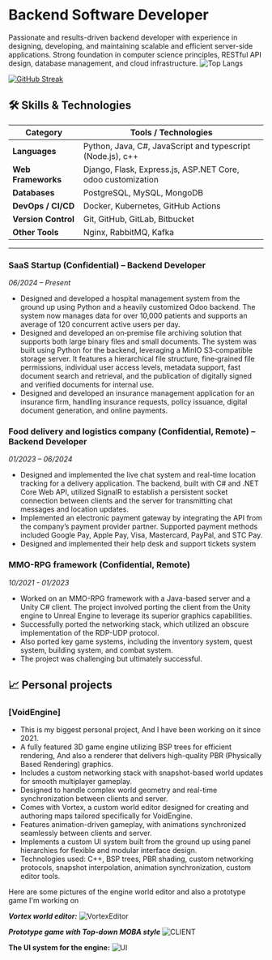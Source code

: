 # Backend Software Developer

Passionate and results-driven backend developer with experience in designing, developing, and maintaining scalable and efficient server-side applications. Strong foundation in computer science principles, RESTful API design, database management, and cloud infrastructure.
![Top Langs](https://github-readme-stats.vercel.app/api/top-langs/?username=abdullahoday710&layout=compact)


[![GitHub Streak](https://streak-stats.demolab.com/?user=abdullahoday710)](https://git.io/streak-stats)

## 🛠️ Skills & Technologies

| Category               | Tools / Technologies                                       |
|------------------------|------------------------------------------------------------|
| **Languages**          | Python, Java, C#, JavaScript and typescript (Node.js), c++         |
| **Web Frameworks**     | Django, Flask, Express.js, ASP.NET Core, odoo customization      |
| **Databases**          | PostgreSQL, MySQL, MongoDB                          |
| **DevOps / CI/CD**     | Docker, Kubernetes, GitHub Actions   |
| **Version Control**    | Git, GitHub, GitLab, Bitbucket                             |
| **Other Tools**        | Nginx, RabbitMQ, Kafka                      |

---


### SaaS Startup (Confidential) – Backend Developer  
*06/2024 – Present*  
- Designed and developed a hospital management system from the ground up using Python and a heavily customized Odoo backend. The system now manages data for over 10,000 patients and supports an average of 120 concurrent active users per day.
- Designed and developed an on‑premise file archiving solution that supports both large binary files and small documents. The system was built using Python for the backend, leveraging a MinIO S3‑compatible storage server. It features a hierarchical file structure, fine‑grained file permissions, individual user access levels, metadata support, fast document search and retrieval, and the publication of digitally signed and verified documents for internal use.
- Designed and developed an insurance management application for an insurance firm, handling insurance requests, policy issuance, digital document generation, and online payments.

### Food delivery and logistics company (Confidential, Remote) – Backend Developer 
*01/2023 – 06/2024*
- Designed and implemented the live chat system and real-time location tracking for a delivery application. The backend, built with C# and .NET Core Web API, utilized SignalR to establish a persistent socket connection between clients and the server for transmitting chat messages and location updates.
- Implemented an electronic payment gateway by integrating the API from the company’s payment provider partner. Supported payment methods included Google Pay, Apple Pay, Visa, Mastercard, PayPal, and STC Pay.
- Designed and implemented their help desk and support tickets system

### MMO-RPG framework (Confidential, Remote)
*10/2021 - 01/2023*
- Worked on an MMO-RPG framework with a Java-based server and a Unity C# client. The project involved porting the client from the Unity engine to Unreal Engine to leverage its superior graphics capabilities.
- Successfully ported the networking stack, which utilized an obscure implementation of the RDP-UDP protocol.
- Also ported key game systems, including the inventory system, quest system, building system, and combat system.
- The project was challenging but ultimately successful.

## 📈 Personal projects

### [VoidEngine]
- This is my biggest personal project, And I have been working on it since 2021.
- A fully featured 3D game engine utilizing BSP trees for efficient rendering, And also a renderer that delivers high-quality PBR (Physically Based Rendering) graphics.
- Includes a custom networking stack with snapshot-based world updates for smooth multiplayer gameplay.
- Designed to handle complex world geometry and real-time synchronization between clients and server.
- Comes with Vortex, a custom world editor designed for creating and authoring maps tailored specifically for VoidEngine.
- Features animation-driven gameplay, with animations synchronized seamlessly between clients and server.
- Implements a custom UI system built from the ground up using panel hierarchies for flexible and modular interface design.
- Technologies used: C++, BSP trees, PBR shading, custom networking protocols, snapshot interpolation, animation synchronization, custom editor tools.

Here are some pictures of the engine world editor and also a prototype game I'm working on

***Vortex world editor:***
![VortexEditor](https://i.imgur.com/XROOfo0.png)

***Prototype game with Top-down MOBA style***
![CLIENT](https://i.imgur.com/LdGY6mr.png)


**The UI system for the engine:**
![UI](https://i.imgur.com/M8jSrYz.png)
